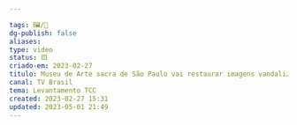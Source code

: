 ```yaml
---

tags: 🖼️/🎥️
dg-publish: false
aliases: 
type: video
status: 🟨️ 
criado-em: 2023-02-27
titulo: Museu de Arte sacra de São Paulo vai restaurar imagens vandalizadas
canal: TV Brasil
tema: Levantamento TCC 
created: 2023-02-27 15:31
updated: 2023-05-01 21:49
---
```


